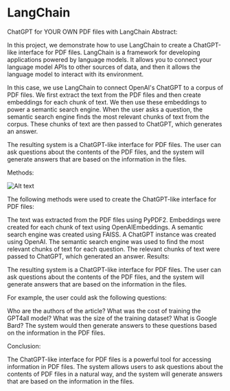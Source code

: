 # LangChain
ChatGPT for YOUR OWN PDF files with LangChain
Abstract:

In this project, we demonstrate how to use LangChain to create a ChatGPT-like interface for PDF files. LangChain is a framework for developing applications powered by language models. It allows you to connect your language model APIs to other sources of data, and then it allows the language model to interact with its environment.

In this case, we use LangChain to connect OpenAI's ChatGPT to a corpus of PDF files. We first extract the text from the PDF files and then create embeddings for each chunk of text. We then use these embeddings to power a semantic search engine. When the user asks a question, the semantic search engine finds the most relevant chunks of text from the corpus. These chunks of text are then passed to ChatGPT, which generates an answer.

The resulting system is a ChatGPT-like interface for PDF files. The user can ask questions about the contents of the PDF files, and the system will generate answers that are based on the information in the files.

Methods:

![Alt text](URL "https://pic4.zhimg.com/v2-dd70c6ff4f5e02dfc9ab573976c5f29f_r.jpg")

The following methods were used to create the ChatGPT-like interface for PDF files:

The text was extracted from the PDF files using PyPDF2.
Embeddings were created for each chunk of text using OpenAIEmbeddings.
A semantic search engine was created using FAISS.
A ChatGPT instance was created using OpenAI.
The semantic search engine was used to find the most relevant chunks of text for each question.
The relevant chunks of text were passed to ChatGPT, which generated an answer.
Results:

The resulting system is a ChatGPT-like interface for PDF files. The user can ask questions about the contents of the PDF files, and the system will generate answers that are based on the information in the files.

For example, the user could ask the following questions:

Who are the authors of the article?
What was the cost of training the GPT4all model?
What was the size of the training dataset?
What is Google Bard?
The system would then generate answers to these questions based on the information in the PDF files.

Conclusion:

The ChatGPT-like interface for PDF files is a powerful tool for accessing information in PDF files. The system allows users to ask questions about the contents of PDF files in a natural way, and the system will generate answers that are based on the information in the files.
